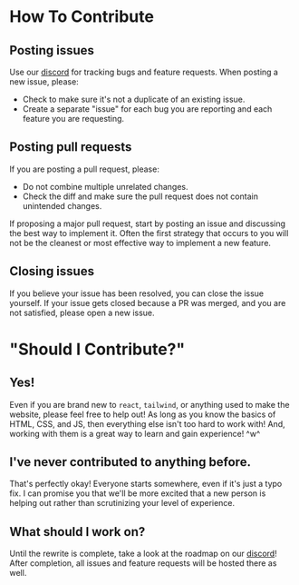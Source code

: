 # How To Contribute

## Posting issues

Use our [discord](https://discord.gg/h8XUHkR) for tracking bugs and feature requests. When posting a new issue, please:

* Check to make sure it's not a duplicate of an existing issue.
* Create a separate "issue" for each bug you are reporting and each feature you are requesting.

## Posting pull requests

If you are posting a pull request, please:

* Do not combine multiple unrelated changes.
* Check the diff and make sure the pull request does not contain unintended changes.

If proposing a major pull request, start by posting an issue and discussing the best way to implement it. Often the first strategy that occurs to you will not be the cleanest or most effective way to implement a new feature.

## Closing issues

If you believe your issue has been resolved, you can close the issue yourself. If your issue gets closed because a PR was merged, and you are not satisfied, please open a new issue.


# "Should I Contribute?"

## Yes!

Even if you are brand new to `react`, `tailwind`, or anything used to make the website, please feel free to help out! As long as you know the basics of HTML, CSS, and JS, then everything else isn't too hard to work with! And, working with them is a great way to learn and gain experience! ^w^

## I've never contributed to anything before.

That's perfectly okay! Everyone starts somewhere, even if it's just a typo fix. I can promise you that we'll be more excited that a new person is helping out rather than scrutinizing your level of experience.

## What should I work on?

Until the rewrite is complete, take a look at the roadmap on our [discord](https://discord.gg/h8XUHkR)! After completion, all issues and feature requests will be hosted there as well.
